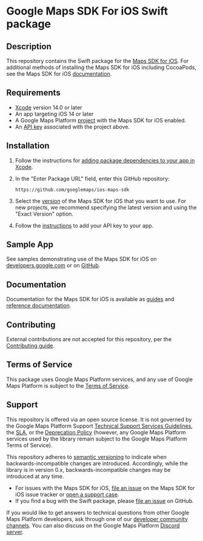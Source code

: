 # Google Maps SDK For iOS Swift package

## Description

This repository contains the Swift package for the
[Maps SDK for iOS](https://developers.google.com/maps/documentation/ios-sdk).
For additional methods of installing the Maps SDK for iOS including CocoaPods,
see the Maps SDK for iOS
[documentation](https://developers.google.com/maps/documentation/ios-sdk/config).

## Requirements

- [Xcode](https://developer.apple.com/xcode/) version 14.0 or later
- An app targeting iOS 14 or later
- A Google Maps Platform
    [project](https://developers.google.com/maps/documentation/ios-sdk/cloud-setup)
    with the Maps SDK for iOS enabled.
- An
    [API key](https://developers.google.com/maps/documentation/ios-sdk/get-api-key)
    associated with the project above.

## Installation

1. Follow the instructions for
    [adding package dependencies to your app in Xcode](https://developer.apple.com/documentation/xcode/adding-package-dependencies-to-your-app).

2. In the "Enter Package URL" field, enter this GitHub repository:

    ```
    https://github.com/googlemaps/ios-maps-sdk
    ```

3. Select the
    [version](https://developers.google.com/maps/documentation/ios-sdk/versions)
    of the Maps SDK for iOS that you want to use. For new projects, we recommend
    specifying the latest version and using the "Exact Version" option.

4. Follow the
    [instructions](https://developers.google.com/maps/documentation/ios-sdk/config#get-key)
    to add your API key to your app.

## Sample App

See samples demonstrating use of the Maps SDK for iOS on
[developers.google.com](https://developers.google.com/maps/documentation/ios-sdk/code-samples)
or on [GitHub](https://github.com/googlemaps-samples/maps-sdk-for-ios-samples).

## Documentation

Documentation for the Maps SDK for iOS is available as
[guides](https://developers.google.com/maps/documentation/ios-sdk/) and
[reference documentation](https://developers.google.com/maps/documentation/ios-sdk/reference).

## Contributing

External contributions are not accepted for this repository, per the [Contributing guide](https://github.com/googlemaps/ios-maps-sdk/blob/main/CONTRIBUTING.md).

## Terms of Service

This package uses Google Maps Platform services, and any use of Google Maps Platform is subject to the [Terms of Service](https://cloud.google.com/maps-platform/terms).

## Support

This repository is offered via an open source license. It is not governed by the Google Maps Platform Support [Technical Support Services Guidelines](https://cloud.google.com/maps-platform/terms/tssg), the [SLA](https://cloud.google.com/maps-platform/terms/sla), or the [Deprecation Policy](https://cloud.google.com/maps-platform/terms) (however, any Google Maps Platform services used by the library remain subject to the Google Maps Platform Terms of Service).

This repository adheres to [semantic versioning](https://semver.org/) to indicate when backwards-incompatible changes are introduced. Accordingly, while the library is in version 0.x, backwards-incompatible changes may be introduced at any time.

- For issues with the Maps SDK for iOS, [file an issue](https://developers.google.com/maps/documentation/ios-sdk/support#issue-tracker)
on the Maps SDK for iOS issue tracker or
[open a support case](https://developers.google.com/maps/documentation/ios-sdk/support#contact-maps-support).
- If you find a bug with the Swift package, please [file an issue](https://github.com/googlemaps/ios-maps-sdk/issues) on GitHub.

If you would like to get answers to technical questions from other Google Maps Platform developers, ask through one of our [developer community channels](https://developers.google.com/maps/developer-community). You can also discuss on the Google Maps Platform [Discord server](https://discord.gg/hYsWbmk).
